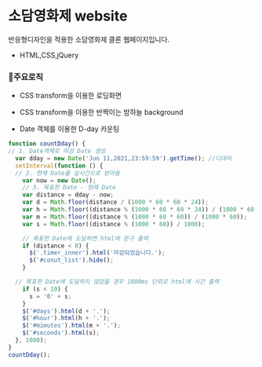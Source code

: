 # 소담영화제 website

반응형디자인을 적용한 소담영화제 클론 웹페이지입니다.
- HTML,CSS,jQuery

### 🔎주요로직

- CSS transform을 이용한 로딩화면

- CSS transform을 이용한 반짝이는 밤하늘 background

- Date 객체를 이용한 D-day 카운팅

```javascript
function countDday() {
// 1. Date객체로 마감 Date 생성
  var dday = new Date('Jun 11,2021,23:59:59').getTime(); //디데이
  setInterval(function () {
  // 2. 현재 Date를 실시간으로 받아옴
    var now = new Date();
    // 3. 목표한 Date - 현재 Date
    var distance = dday - now;
    var d = Math.floor(distance / (1000 * 60 * 60 * 24));
    var h = Math.floor((distance % (1000 * 60 * 60 * 24)) / (1000 * 60 * 60));
    var m = Math.floor((distance % (1000 * 60 * 60)) / (1000 * 60));
    var s = Math.floor((distance % (1000 * 60)) / 1000);

    // 목표한 Date에 도달하면 html에 문구 출력
    if (distance < 0) {
      $('.timer_inner').html('마감되었습니다.');
      $('#conut_list').hide();
    }

  // 목표한 Date에 도달하지 않았을 경우 1000ms 단위로 html에 시간 출력
    if (s < 10) {
      s = '0' + s;
    }
    $('#days').html(d + '.');
    $('#hour').html(h + '.');
    $('#mimutes').html(m + '.');
    $('#seconds').html(s);
  }, 1000);
}
countDday();
```



